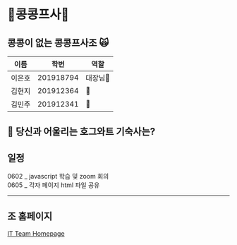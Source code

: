 # 💖콩콩프사💖
## 콩콩이 없는 콩콩프사조 🙀

|이름|학번|역할|
|-----|----------|---|
|이은호|201918794|대장님🖤   |
|김현지|201912364|  🖤|
|김민주|201912341|  🖤|
     

## :house_with_garden: 당신과 어울리는 호그와트 기숙사는?


## 일정
0602 _ javascript 학습 및 zoom 회의          
0605 _ 각자 페이지 html 파일 공유
***
## 조 홈페이지
[IT Team Homepage](https://leh0818.github.io/Creative_CCPS/)
